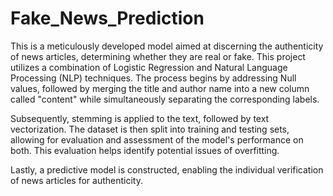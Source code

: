 # Fake_News_Prediction

This is a meticulously developed model aimed at discerning the authenticity of news articles, determining whether they are real or fake. This project utilizes a combination of Logistic Regression and Natural Language Processing (NLP) techniques. The process begins by addressing Null values, followed by merging the title and author name into a new column called "content" while simultaneously separating the corresponding labels.

Subsequently, stemming is applied to the text, followed by text vectorization. The dataset is then split into training and testing sets, allowing for evaluation and assessment of the model's performance on both. This evaluation helps identify potential issues of overfitting.

Lastly, a predictive model is constructed, enabling the individual verification of news articles for authenticity.
